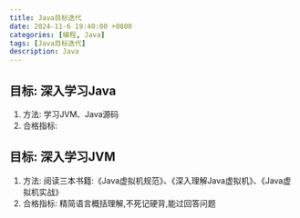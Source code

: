 ```yaml
---
title: Java目标迭代
date: 2024-11-6 19:40:00 +0800
categories: [编程, Java]
tags: [Java目标迭代] 
description: Java
---
```


## 目标:  深入学习Java
1) 方法:  学习JVM、Java源码
2) 合格指标:  

## 目标:  深入学习JVM  
1) 方法:  阅读三本书籍:《Java虚拟机规范》、《深入理解Java虚拟机》、《Java虚拟机实战》
2) 合格指标:  精简语言概括理解,不死记硬背,能过回答问题

